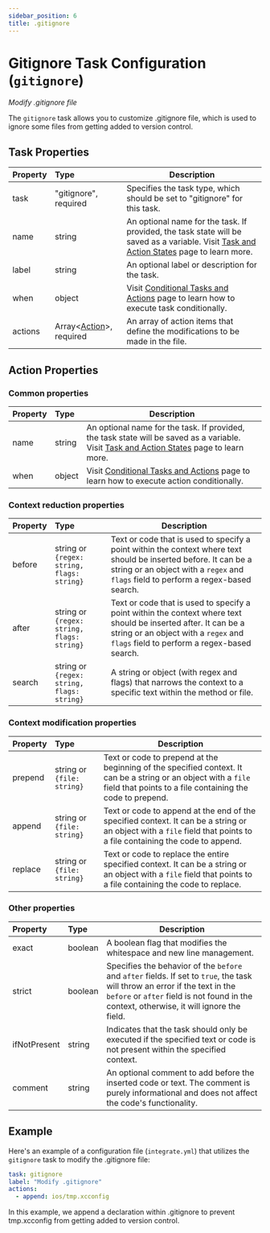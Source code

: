 ```yaml
---
sidebar_position: 6
title: .gitignore
---
```


# Gitignore Task Configuration (`gitignore`)

_Modify .gitignore file_

The `gitignore` task allows you to customize .gitignore file, which is used to ignore some files from getting added to version control.

## Task Properties

| Property | Type                                            | Description                                                                                                                                              |
|:---------|:------------------------------------------------|----------------------------------------------------------------------------------------------------------------------------------------------------------|
| task     | "gitignore", required                           | Specifies the task type, which should be set to "gitignore" for this task.                                                                               |
| name     | string                                          | An optional name for the task. If provided, the task state will be saved as a variable. Visit [Task and Action States](../../states) page to learn more. |
| label    | string                                          | An optional label or description for the task.                                                                                                           |
| when     | object                                          | Visit [Conditional Tasks and Actions](../../when) page to learn how to execute task conditionally.                                                       |
| actions  | Array\<[Action](#action-properties)\>, required | An array of action items that define the modifications to be made in the file.                                                                           |

## Action Properties

### Common properties

| Property | Type   | Description                                                                                                                                              |
|:---------|:-------|----------------------------------------------------------------------------------------------------------------------------------------------------------|
| name     | string | An optional name for the task. If provided, the task state will be saved as a variable. Visit [Task and Action States](../../states) page to learn more. |
| when     | object | Visit [Conditional Tasks and Actions](../../when)  page to learn how to execute action conditionally.                                                    |

### Context reduction properties

| Property | Type                                       | Description                                                                                                                                                                                             |
|:---------|:-------------------------------------------|---------------------------------------------------------------------------------------------------------------------------------------------------------------------------------------------------------|
| before   | string or `{regex: string, flags: string}` | Text or code that is used to specify a point within the context where text should be inserted before. It can be a string or an object with a `regex` and `flags` field to perform a regex-based search. |
| after    | string or `{regex: string, flags: string}` | Text or code that is used to specify a point within the context where text should be inserted after. It can be a string or an object with a `regex` and `flags` field to perform a regex-based search.  |
| search   | string or `{regex: string, flags: string}` | A string or object (with regex and flags) that narrows the context to a specific text within the method or file.                                                                                        |

### Context modification properties

| Property | Type                       | Description                                                                                                                                                                  |
|:---------|:---------------------------|------------------------------------------------------------------------------------------------------------------------------------------------------------------------------|
| prepend  | string or `{file: string}` | Text or code to prepend at the beginning of the specified context. It can be a string or an object with a `file` field that points to a file containing the code to prepend. |
| append   | string or `{file: string}` | Text or code to append at the end of the specified context. It can be a string or an object with a `file` field that points to a file containing the code to append.         |
| replace  | string or `{file: string}` | Text or code to replace the entire specified context. It can be a string or an object with a `file` field that points to a file containing the code to replace.              |

### Other properties

| Property     | Type    | Description                                                                                                                                                                                                              |
|:-------------|:--------|--------------------------------------------------------------------------------------------------------------------------------------------------------------------------------------------------------------------------|
| exact        | boolean | A boolean flag that modifies the whitespace and new line management.                                                                                                                                                     |
| strict       | boolean | Specifies the behavior of the `before` and `after` fields. If set to `true`, the task will throw an error if the text in the `before` or `after` field is not found in the context, otherwise, it will ignore the field. |
| ifNotPresent | string  | Indicates that the task should only be executed if the specified text or code is not present within the specified context.                                                                                               |
| comment      | string  | An optional comment to add before the inserted code or text. The comment is purely informational and does not affect the code's functionality.                                                                           |

## Example

Here's an example of a configuration file (`integrate.yml`) that utilizes the `gitignore` task to modify the .gitignore file:

```yaml
task: gitignore
label: "Modify .gitignore"
actions:
  - append: ios/tmp.xcconfig
```

In this example, we append a declaration within .gitignore to prevent tmp.xcconfig from getting added to version control.
